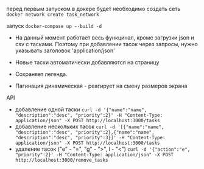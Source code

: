 перед первым запуском в докере будет необходимо создать сеть 
```docker network create task_network```

запуск
```docker-compose up --build -d```

- На данный момент работает весь функцинал, кроме загрузки json и csv с тасками. 
Поэтому при добавлении тасок через запросы, нужно указывать заголовок 'application/json'

- Новые таски автоматически добавляются на страницу 
- Сохраняет легенда. 
- Пагинация динамическая - реагирует на смену размеров экрана

API
- добавление одной таски
```curl -d '{"name":"name", "description":"desc", "priority":2}' -H "Content-Type: application/json" -X POST http://localhost:3000/tasks```
- добавление нескольких тасок
```curl -d '[{"name":"name", "description":"desc", "priority":2},{"name":"name", "description":"desc", "priority":3}]' -H "Content-Type: application/json" -X POST http://localhost:3000/tasks```
- удаление тасок ("e" - "=", "g" - ">", l - "<")
```curl -d '{"action":"e", "priority":2}' -H "Content-Type: application/json" -X POST http://localhost:3000/remove_tasks```
